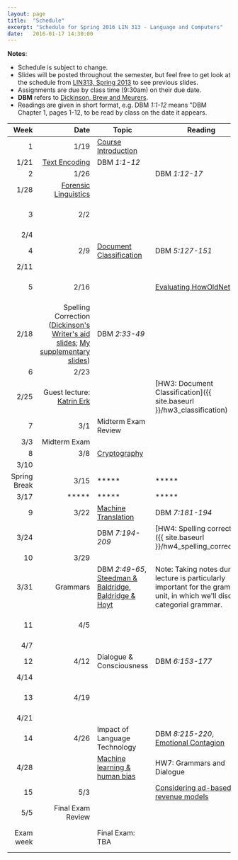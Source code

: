 ```yaml
---
layout: page
title:  "Schedule"
excerpt: "Schedule for Spring 2016 LIN 313 - Language and Computers"
date:   2016-01-17 14:30:00
---
```


**Notes**:

- Schedule is subject to change. 
- Slides will be posted throughout the semester, but feel free to get look at the schedule from [LIN313, Spring 2013](http://lnc-s13.utcompling.com/schedule) to see previous slides.
- Assignments are due by class time (9:30am) on their due date.
- **DBM** refers to [Dickinson, Brew and Meurers](http://www.wiley.com/WileyCDA/WileyTitle/productCd-EHEP002779.html).
- Readings are given in short format, e.g. DBM *1:1-12* means "DBM Chapter 1, pages 1-12, to be read by class on the date it appears.

Week	|  Date	| Topic	| Reading | Assignment
 ---: | ---: | --- | --- | ---
1  | 1/19 | [Course Introduction]({{site.baseurl}}/public/slides/LNC-Intro.pdf) |  |
   | 1/21 | [Text Encoding]({{site.baseurl}}/public/slides/DBM-Text-Encoding.pdf) |  DBM *1:1-12* |
2  | 1/26 |               |  DBM *1:12-17* |
   | 1/28 | [Forensic Linguistics]({{site.baseurl}}/public/slides/LNC-ForensicLinguistics.pdf)  |   |
3  | 2/2  |   |   | [HW1: Encoding Language]({{ site.baseurl }}/hw1_text_encoding)
   | 2/4  |    | 
4  | 2/9  | [Document Classification]({{site.baseurl}}/public/slides/LNC-DocClassify.pdf) | DBM *5:127-151* 
   | 2/11 |    | |
5  | 2/16 |    | [Evaluating HowOldNet](https://www.peoplepattern.com/machine-predictions-wild-howoldnet-might-much-better-social-media-lead-believe/) | [HW2: Forensic Linguistics]({{ site.baseurl }}/hw2_forensic_linguistics)
   | 2/18 | Spelling Correction ([Dickinson's Writer's aid slides]({{site.baseurl}}/public/slides/dickinson_writers_aids.pdf); [My supplementary slides]({{site.baseurl}}/public/slides/LNC-Spelling.pdf))  | DBM *2:33-49*
6  | 2/23 |    | 
   | 2/25 | Guest lecture: [Katrin Erk](http://www.katrinerk.com) |  | [HW3: Document Classification]({{ site.baseurl }}/hw3_classification)
7  | 3/1  | Midterm Exam Review   | 
   | 3/3  | Midterm Exam | 
8  | 3/8  | [Cryptography]({{site.baseurl}}/public/slides/LNC-Cryptography.pdf) | 
   | 3/10 |    | 
Spring Break   | 3/15 | *****   | ***** | *****
   | 3/17 | *****   | ***** | *****
9  | 3/22 | [Machine Translation]({{site.baseurl}}/public/slides/LNC-MachineTranslation.pdf) | DBM *7:181-194* | 
   | 3/24 |    | DBM *7:194-209* | [HW4: Spelling correction]({{ site.baseurl }}/hw4_spelling_correction)
10 | 3/29 |    | 
   | 3/31 | Grammars | DBM *2:49-65*, [Steedman & Baldridge](http://www.jasonbaldridge.com/papers/SteedmanBaldridgeNTSyntax.pdf), [Baldridge & Hoyt](http://www.jasonbaldridge.com/papers/baldridge_cg_handbook_syntax.pdf) | Note: Taking notes during lecture is particularly important for the grammar unit, in which we'll discuss categorial grammar. 
11 | 4/5  |    | | [HW5: Cryptography]({{ site.baseurl }}/hw5_cryptography)
   | 4/7  |    | 
12 | 4/12 | Dialogue & Consciousness | DBM *6:153-177*
   | 4/14 |    | 
13 | 4/19 |    | | [HW6: Machine Translation]({{ site.baseurl }}/hw6_machine_translation)
   | 4/21 |    | 
14 | 4/26 | Impact of Language Technology | DBM *8:215-220*, [Emotional Contagion](https://www.peoplepattern.com/emotional-contagion-one/) | 
   | 4/28 |    | [Machine learning & human bias](http://techcrunch.com/2015/08/02/machine-learning-and-human-bias-an-uneasy-pair/)| HW7: Grammars and Dialogue
15 | 5/3  |    | [Considering ad-based revenue models](https://www.peoplepattern.com/considering-ad-based-revenue-models/) 
   | 5/5  | Final Exam Review | 
Exam week |    | Final Exam: TBA  |   | Essay: Social context of language and computers (due 5/9, 9:30am)
 
